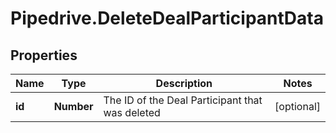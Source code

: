 # Pipedrive.DeleteDealParticipantData

## Properties

Name | Type | Description | Notes
------------ | ------------- | ------------- | -------------
**id** | **Number** | The ID of the Deal Participant that was deleted | [optional] 


